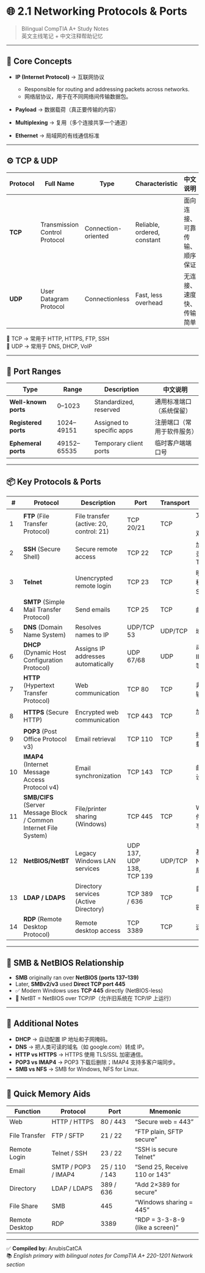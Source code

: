 # 🌐 2.1 Networking Protocols & Ports  
> Bilingual CompTIA A+ Study Notes  
> 英文主线笔记 + 中文注释帮助记忆  

---

## 🧩 Core Concepts  

- **IP (Internet Protocol)** → 互联网协议  
  - Responsible for routing and addressing packets across networks.  
  - 网络层协议，用于在不同网络间传输数据包。  

- **Payload** → 数据载荷（真正要传输的内容）  
- **Multiplexing** → 复用（多个连接共享一个通道）  
- **Ethernet** → 局域网的有线通信标准  

---

## ⚙️ TCP & UDP

| Protocol | Full Name | Type | Characteristic | 中文说明 |
|-----------|------------|------|----------------|-----------|
| **TCP** | Transmission Control Protocol | Connection-oriented | Reliable, ordered, constant | 面向连接、可靠传输、顺序保证 |
| **UDP** | User Datagram Protocol | Connectionless | Fast, less overhead | 无连接、速度快、传输简单 |

🔹 TCP → 常用于 HTTP, HTTPS, FTP, SSH  
🔹 UDP → 常用于 DNS, DHCP, VoIP  

---

## 🧠 Port Ranges  

| Type | Range | Description | 中文说明 |
|------|--------|-------------|-----------|
| **Well-known ports** | 0–1023 | Standardized, reserved | 通用标准端口（系统保留） |
| **Registered ports** | 1024–49151 | Assigned to specific apps | 注册端口（常用于软件服务） |
| **Ephemeral ports** | 49152–65535 | Temporary client ports | 临时客户端端口号 |

---

## 📦 Key Protocols & Ports

| # | Protocol | Description | Port | Transport | 中文说明 |
|---|-----------|-------------|-------|------------|-----------|
| 1 | **FTP** (File Transfer Protocol) | File transfer (active: 20, control: 21) | TCP 20/21 | TCP | 文件传输协议（数据/控制双通道） |
| 2 | **SSH** (Secure Shell) | Secure remote access | TCP 22 | TCP | 加密远程登录，用于替代 Telnet |
| 3 | **Telnet** | Unencrypted remote login | TCP 23 | TCP | 明文传输的远程终端，已被 SSH 取代 |
| 4 | **SMTP** (Simple Mail Transfer Protocol) | Send emails | TCP 25 | TCP | 邮件发送协议 |
| 5 | **DNS** (Domain Name System) | Resolves names to IP | UDP/TCP 53 | UDP/TCP | 域名解析系统 |
| 6 | **DHCP** (Dynamic Host Configuration Protocol) | Assigns IP addresses automatically | UDP 67/68 | UDP | 动态分配 IP、子网掩码等 |
| 7 | **HTTP** (Hypertext Transfer Protocol) | Web communication | TCP 80 | TCP | 非加密网页传输 |
| 8 | **HTTPS** (Secure HTTP) | Encrypted web communication | TCP 443 | TCP | 加密网页传输（SSL/TLS） |
| 9 | **POP3** (Post Office Protocol v3) | Email retrieval | TCP 110 | TCP | 接收邮件（下载型） |
| 10 | **IMAP4** (Internet Message Access Protocol v4) | Email synchronization | TCP 143 | TCP | 邮件同步（多设备） |
| 11 | **SMB/CIFS** (Server Message Block / Common Internet File System) | File/printer sharing (Windows) | TCP 445 | TCP | Windows 文件/打印机共享协议 |
| 12 | **NetBIOS/NetBT** | Legacy Windows LAN services | UDP 137, UDP 138, TCP 139 | UDP/TCP | 基于 NetBIOS 的局域网通信 |
| 13 | **LDAP / LDAPS** | Directory services (Active Directory) | TCP 389 / 636 | TCP | 目录访问协议（636 为加密版） |
| 14 | **RDP** (Remote Desktop Protocol) | Remote desktop access | TCP 3389 | TCP | 远程桌面协议 |

---

## 🧩 SMB & NetBIOS Relationship  

- **SMB** originally ran over **NetBIOS (ports 137–139)**  
- Later, **SMBv2/v3** used **Direct TCP port 445**  
- ✅ Modern Windows uses **TCP 445** directly (NetBIOS-less)  
- 📘 NetBT = NetBIOS over TCP/IP（允许旧系统在 TCP/IP 上运行）  

---

## 📡 Additional Notes  

- **DHCP** → 自动配置 IP 地址和子网掩码。  
- **DNS** → 把人类可读的域名（如 google.com）转成 IP。  
- **HTTP vs HTTPS** → HTTPS 使用 TLS/SSL 加密通信。  
- **POP3 vs IMAP4** → POP3 下载后删除；IMAP4 支持多客户端同步。  
- **SMB vs NFS** → SMB for Windows, NFS for Linux.  

---

## 🧾 Quick Memory Aids  

| Function | Protocol | Port | Mnemonic |
|-----------|-----------|------|-----------|
| Web | HTTP / HTTPS | 80 / 443 | “Secure web = 443” |
| File Transfer | FTP / SFTP | 21 / 22 | “FTP plain, SFTP secure” |
| Remote Login | Telnet / SSH | 23 / 22 | “SSH is secure Telnet” |
| Email | SMTP / POP3 / IMAP4 | 25 / 110 / 143 | “Send 25, Receive 110 or 143” |
| Directory | LDAP / LDAPS | 389 / 636 | “Add 2×389 for secure” |
| File Share | SMB | 445 | “Windows sharing = 445” |
| Remote Desktop | RDP | 3389 | “RDP = 3-3-8-9 (like a screen)” |

---

✅ **Compiled by:** AnubisCatCA  
📚 *English primary with bilingual notes for CompTIA A+ 220-1201 Network section*
